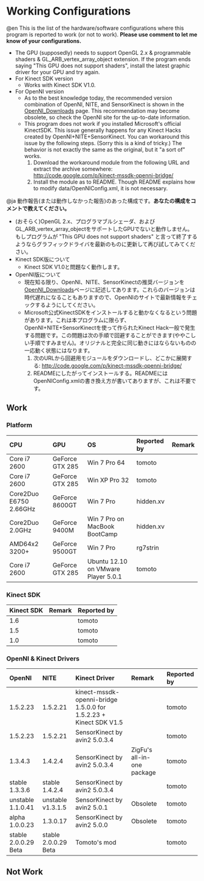 # Working Configurations #

@en This is the list of the hardware/software configurations where this program is reported to work (or not to work). **Please use comment to let me know of your configurations.**

  * The GPU (supposedly) needs to support OpenGL 2.x & programmable shaders & GL\_ARB\_vertex\_array\_object extension. If the program ends saying "This GPU does not support shaders", install the latest graphic driver for your GPU and try again.
  * For Kinect SDK version
    * Works with Kinect SDK V1.0.
  * For OpenNI version
    * As to the best knowledge today, the recommended version combination of OpenNI, NITE, and SensorKinect is shown in the [OpenNI\_Downloads](OpenNI_Downloads.md) page. This recommendation may become obsolete, so check the OpenNI site for the up-to-date information.
    * This program does not work if you installed Microsoft's official KinectSDK. This issue generally happens for any Kinect Hacks created by OpenNI+NITE+SensorKinect. You can workaround this issue by the following steps. (Sorry this is a kind of tricky.) The behavior is not exactly the same as the original, but it "a sort of" works.
      1. Download the workaround module from the following URL and extract the archive somewhere: http://code.google.com/p/kinect-mssdk-openni-bridge/
      1. Install the module as to README. Though README explains how to modify data/OpenNIConfig.xml, it is not necessary.

@ja 動作報告(または動作しなかった報告)のあった構成です。**あなたの構成をコメントで教えてください。**

  * (おそらく)OpenGL 2.x、プログラマブルシェーダ、およびGL\_ARB\_vertex\_array\_objectをサポートしたGPUでないと動作しません。もしプログラムが "This GPU does not support shaders" と言って終了するようならグラフィックドライバを最新のものに更新して再び試してみてください。
  * Kinect SDK版について
    * Kinect SDK V1.0と問題なく動作します。
  * OpenNI版について
    * 現在知る限り、OpenNI、NITE、SensorKinectの推奨バージョンを[OpenNI\_Downloads](OpenNI_Downloads.md)ページに記述してあります。これらのバージョンは時代遅れになることもありますので、OpenNIのサイトで最新情報をチェックするようにしてください。
    * Microsoft公式KinectSDKをインストールすると動かなくなるという問題があります。これは本プログラムに限らず、OpenNI+NITE+SensorKinectを使って作られたKinect Hack一般で発生する問題です。この問題は次の手順で回避することができます(ややこしい手順ですみません)。オリジナルと完全に同じ動きにはならないものの一応動く状態にはなります。
      1. 次のURLから回避用モジュールをダウンロードし、どこかに展開する: http://code.google.com/p/kinect-mssdk-openni-bridge/
      1. READMEにしたがってインストールする。READMEにはOpenNIConfig.xmlの書き換え方が書いてありますが、これは不要です。

## Work ##

### Platform ###

| **CPU**        | **GPU**           | **OS**                | **Reported by** | **Remark** |
|:---------------|:------------------|:----------------------|:----------------|:-----------|
| Core i7 2600 | GeForce GTX 285 | Win 7 Pro 64       | tomoto        |  |
| Core i7 2600 | GeForce GTX 285 | Win XP Pro 32       | tomoto        |  |
| Core2Duo E6750 2.66GHz | GeForce 8600GT | Win 7 Pro | hidden.xv |  |
| Core2Duo 2.0GHz | GeForce 9400M | Win 7 Pro on MacBook BootCamp | hidden.xv |  |
| AMD64x2 3200+ | GeForce 9500GT | Win 7 Pro | rg7strin |  |
| Core i7 2600 | GeForce GTX 285 | Ubuntu 12.10 on VMware Player 5.0.1  | tomoto |  |

### Kinect SDK ###

| **Kinect SDK** | **Remark** | **Reported by** |
|:---------------|:-----------|:----------------|
| 1.6 |  | tomoto |
| 1.5 |  | tomoto |
| 1.0 |  | tomoto |

### OpenNI & Kinect Drivers ###

| **OpenNI** | **NITE** | **Kinect Driver** | **Remark** |  **Reported by** |
|:-----------|:---------|:------------------|:-----------|:-----------------|
| 1.5.2.23 | 1.5.2.21 | kinect-mssdk-openni-bridge 1.5.0.0 for 1.5.2.23 + Kinect SDK V1.5|  | tomoto |
| 1.5.2.23 | 1.5.2.21 | SensorKinect by avin2 5.0.3.4 |  | tomoto |
| 1.3.4.3 | 1.4.2.4 | SensorKinect by avin2 5.0.3.4 | ZigFu's all-in-one package | tomoto |
| stable 1.3.3.6 | stable 1.4.2.4 | SensorKinect by avin2 5.0.3.4 |  | tomoto |
| unstable 1.1.0.41 | unstable v1.3.1.5  | SensorKinect by avin2 5.0.1 | Obsolete | tomoto |
| alpha 1.0.0.23 | 1.3.0.17 | SensorKinect by avin2 5.0.0 | Obsolete | tomoto |
| stable 2.0.0.29 Beta | stable 2.0.0.29 Beta | Tomoto's mod |  | tomoto |


## Not Work ##